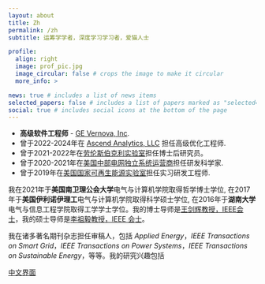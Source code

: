 ```yaml
---
layout: about
title: Zh
permalink: /zh
subtitle: 运筹学学者，深度学习学习者，爱猫人士

profile:
  align: right
  image: prof_pic.jpg
  image_circular: false # crops the image to make it circular
  more_info: >

news: true # includes a list of news items
selected_papers: false # includes a list of papers marked as "selected={true}"
social: true # includes social icons at the bottom of the page
---
```


- **高级软件工程师** - [GE Vernova, Inc](https://www.gevernova.com/software/products/gridos/energy-markets-software). 
- 曾于2022-2024年在 [Ascend Analytics, LLC](https://www.ascendanalytics.com/) 担任高级优化工程师. 
- 曾于2021-2022年在[劳伦斯伯克利实验室](https://emp.lbl.gov/)担任博士后研究员。
- 曾于2020-2021年在[美国中部电网独立系统运营商](https://www.misoenergy.org/)担任研发科学家. 
- 曾于2019年在[美国国家可再生能源实验室](https://www.nrel.gov/grid/)担任实习研发工程师.

我在2021年于**美国南卫理公会大学**电气与计算机学院取得哲学博士学位, 在2017年于**美国伊利诺伊理工**电气与计算机学院取得科学硕士学位, 在2016年于**湖南大学**电气与信息工程学院取得工学学士学位。我的博士导师是[王剑辉教授，IEEE会士](https://sites.google.com/site/eejhwang/)，我的硕士导师是[李祖毅教授，IEEE 会士](https://person.zju.edu.cn/lizuyi)。

我在诸多著名期刊杂志担任审稿人，包括 *Applied Energy*，*IEEE Transactions on Smart Grid*，*IEEE Transactions on Power Systems*，*IEEE Transactions on Sustainable Energy*，等等。我的研究兴趣包括

<a href="zh" class="fancy-button">中文界面</a>

<br/>
